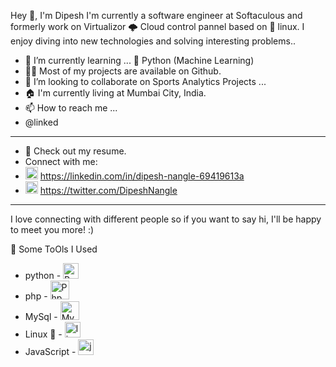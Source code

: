 Hey 👋, I'm Dipesh
I'm currently a software engineer at Softaculous and formerly work on Virtualizor 🌩️ Cloud control pannel based on 🌱 linux.
I enjoy diving into new technologies and solving interesting problems..

- 🌱 I’m currently learning ... 🔭 Python (Machine Learning)
- 👨‍💻 Most of my projects are available on Github.
- 💞️ I’m looking to collaborate on Sports Analytics Projects ...
- 🏠 I'm currently living at Mumbai City, India.
- 📫 How to reach me ...
- @linked
- ---------------------------------------------------------------------------------------------------------------
- 📙 Check out my resume.
- Connect with me:
- <img src = "https://cdn1.iconfinder.com/data/icons/logotypes/32/circle-linkedin-512.png" alt="Linkedin logo" width="20"> https://linkedin.com/in/dipesh-nangle-69419613a
- <img src = "https://upload.wikimedia.org/wikipedia/commons/5/53/X_logo_2023_original.svg" alt="twitter logo" width="20"> https://twitter.com/DipeshNangle
-----------------------------------------------------------------------------------------------------------------

 I love connecting with different people so if you want to say hi, I'll be happy to meet you more! :)

🚀 Some ToOls I Used
- python - <img src="https://upload.wikimedia.org/wikipedia/commons/c/c3/Python-logo-notext.svg" alt="Python Logo" width="25">
- php - <img src="https://www.php.net/images/logos/new-php-logo.svg" alt="Php Logo" width="30">
- MySql - <img src="https://www.mysql.com/common/logos/logo-mysql-170x115.png" alt="Mysql Logo" width="30">
- Linux 🐧 - <img src="https://upload.wikimedia.org/wikipedia/commons/3/35/Tux.svg" alt="linux Logo" width="25">
- JavaScript - <img src="https://cdn.worldvectorlogo.com/logos/logo-javascript.svg" alt="javascript Logo" width="25">
